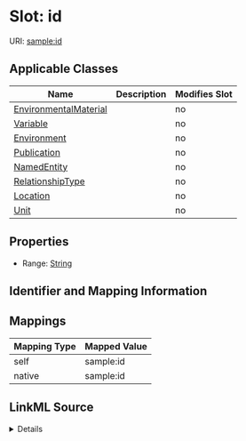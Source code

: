 

# Slot: id

URI: [sample:id](http://w3id.org/ontogpt/environmental-sample-ungrounded/id)



<!-- no inheritance hierarchy -->





## Applicable Classes

| Name | Description | Modifies Slot |
| --- | --- | --- |
| [EnvironmentalMaterial](EnvironmentalMaterial.md) |  |  no  |
| [Variable](Variable.md) |  |  no  |
| [Environment](Environment.md) |  |  no  |
| [Publication](Publication.md) |  |  no  |
| [NamedEntity](NamedEntity.md) |  |  no  |
| [RelationshipType](RelationshipType.md) |  |  no  |
| [Location](Location.md) |  |  no  |
| [Unit](Unit.md) |  |  no  |







## Properties

* Range: [String](String.md)





## Identifier and Mapping Information








## Mappings

| Mapping Type | Mapped Value |
| ---  | ---  |
| self | sample:id |
| native | sample:id |




## LinkML Source

<details>
```yaml
name: id
alias: id
domain_of:
- NamedEntity
- Publication
range: string

```
</details>